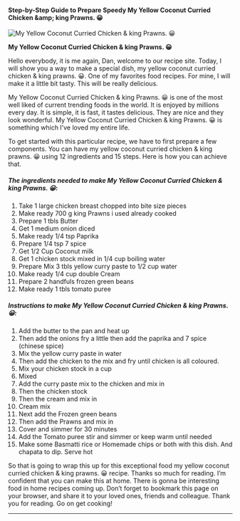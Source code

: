             

#### Step-by-Step Guide to Prepare Speedy My Yellow Coconut Curried Chicken &amp;amp; king Prawns. 😀

![My Yellow Coconut Curried Chicken &amp; king Prawns. 😀](https://img-global.cpcdn.com/recipes/7f99d45479a60ff2/751x532cq70/my-yellow-coconut-curried-chicken-king-prawns-%f0%9f%98%80-recipe-main-photo.jpg)

**My Yellow Coconut Curried Chicken &amp; king Prawns. 😀**

Hello everybody, it is me again, Dan, welcome to our recipe site. Today, I will show you a way to make a special dish, my yellow coconut curried chicken & king prawns. 😀. One of my favorites food recipes. For mine, I will make it a little bit tasty. This will be really delicious.

My Yellow Coconut Curried Chicken & king Prawns. 😀 is one of the most well liked of current trending foods in the world. It is enjoyed by millions every day. It is simple, it is fast, it tastes delicious. They are nice and they look wonderful. My Yellow Coconut Curried Chicken & king Prawns. 😀 is something which I’ve loved my entire life.

To get started with this particular recipe, we have to first prepare a few components. You can have my yellow coconut curried chicken & king prawns. 😀 using 12 ingredients and 15 steps. Here is how you can achieve that.

##### The ingredients needed to make My Yellow Coconut Curried Chicken & king Prawns. 😀:

1.  Take 1 large chicken breast chopped into bite size pieces
2.  Make ready 700 g king Prawns i used already cooked
3.  Prepare 1 tbls Butter
4.  Get 1 medium onion diced
5.  Make ready 1/4 tsp Paprika
6.  Prepare 1/4 tsp 7 spice
7.  Get 1/2 Cup Coconut milk
8.  Get 1 chicken stock mixed in 1/4 cup boiling water
9.  Prepare Mix 3 tbls yellow curry paste to 1/2 cup water
10.  Make ready 1/4 cup double Cream
11.  Prepare 2 handfuls frozen green beans
12.  Make ready 1 tbls tomato puree

##### Instructions to make My Yellow Coconut Curried Chicken & king Prawns. 😀:

1.  Add the butter to the pan and heat up
2.  Then add the onions fry a little then add the paprika and 7 spice (chinese spice)
3.  Mix the yellow curry paste in water
4.  Then add the chicken to the mix and fry until chicken is all coloured.
5.  Mix your chicken stock in a cup
6.  Mixed
7.  Add the curry paste mix to the chicken and mix in
8.  Then the chicken stock
9.  Then the cream and mix in
10.  Cream mix
11.  Next add the Frozen green beans
12.  Then add the Prawns and mix in
13.  Cover and simmer for 30 minutes
14.  Add the Tomato puree stir and simmer or keep warm until needed
15.  Make some Basmatti rice or Homemade chips or both with this dish. And chapata to dip. Serve hot

So that is going to wrap this up for this exceptional food my yellow coconut curried chicken & king prawns. 😀 recipe. Thanks so much for reading. I’m confident that you can make this at home. There is gonna be interesting food in home recipes coming up. Don’t forget to bookmark this page on your browser, and share it to your loved ones, friends and colleague. Thank you for reading. Go on get cooking!

* * *